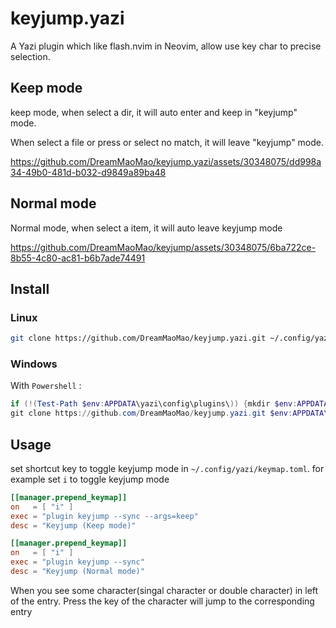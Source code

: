 # keyjump.yazi

A Yazi plugin which like flash.nvim in Neovim, allow use key char to precise selection.

## Keep mode

keep mode, when select a dir, it will auto enter and keep in "keyjump" mode.

When select a file or press <ESC> or select no match, it will leave "keyjump" mode.

https://github.com/DreamMaoMao/keyjump.yazi/assets/30348075/dd998a34-49b0-481d-b032-d9849a89ba48

## Normal mode

Normal mode, when select a item, it will auto leave keyjump mode

https://github.com/DreamMaoMao/keyjump/assets/30348075/6ba722ce-8b55-4c80-ac81-b6b7ade74491

## Install

### Linux

```bash
git clone https://github.com/DreamMaoMao/keyjump.yazi.git ~/.config/yazi/plugins/keyjump.yazi
```

### Windows

With `Powershell` :

```powershell
if (!(Test-Path $env:APPDATA\yazi\config\plugins\)) {mkdir $env:APPDATA\yazi\config\plugins\}
git clone https://github.com/DreamMaoMao/keyjump.yazi.git $env:APPDATA\yazi\config\plugins\keyjump.yazi
```

## Usage

set shortcut key to toggle keyjump mode in `~/.config/yazi/keymap.toml`. for example set `i` to toggle keyjump mode

```toml
[[manager.prepend_keymap]]
on   = [ "i" ]
exec = "plugin keyjump --sync --args=keep"
desc = "Keyjump (Keep mode)"
```

```toml
[[manager.prepend_keymap]]
on   = [ "i" ]
exec = "plugin keyjump --sync"
desc = "Keyjump (Normal mode)"
```

When you see some character(singal character or double character) in left of the entry.
Press the key of the character will jump to the corresponding entry
